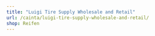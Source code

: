 ```yaml
---
title: "Luigi Tire Supply Wholesale and Retail"
url: /cainta/luigi-tire-supply-wholesale-and-retail/
shop: Reifen
---
```

